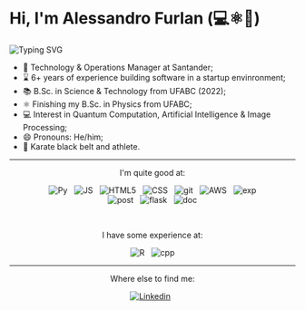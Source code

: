 # Hi, I'm Alessandro Furlan (💻⚛️🥋)

![Typing SVG](https://readme-typing-svg.herokuapp.com?font=Fira+Code&pause=1000&random=false&width=435&lines=Technical+Product+Manager+at+Ap%C3%AA11;Physicist+graduated+from+UFABC)

- 💼 Technology & Operations Manager at Santander;
- ⌛ 6+ years of experience building software in a startup envinronment;
- 📚 B.Sc. in Science & Technology from UFABC (2022);
- ⚛️ Finishing my B.Sc. in Physics from UFABC;
- 💻 Interest in Quantum Computation, Artificial Intelligence & Image Processing;
- 😄 Pronouns: He/him;
- 🥋 Karate black belt and athlete.

---

<div align="center">

I'm quite good at:
    
    
![Py](https://img.shields.io/badge/Python-14354C?style=for-the-badge&logo=python&logoColor=white)
&nbsp;
![JS](https://img.shields.io/badge/JavaScript-F7DF1E?style=for-the-badge&logo=javascript&logoColor=black)
&nbsp;
![HTML5](https://img.shields.io/badge/HTML5-E34F26?style=for-the-badge&logo=html5&logoColor=white)
&nbsp;
![CSS](https://img.shields.io/badge/CSS3-1572B6?style=for-the-badge&logo=css3&logoColor=white)
&nbsp;
![git](https://img.shields.io/badge/Git-E34F26?style=for-the-badge&logo=git&logoColor=white)
&nbsp;
![AWS](https://img.shields.io/badge/Amazon_AWS-232F3E?style=for-the-badge&logo=amazon-aws&logoColor=white)
&nbsp;
![exp](https://img.shields.io/badge/Express.js-404D59?style=for-the-badge)    
&nbsp;
![post](https://img.shields.io/badge/PostgreSQL-316192?style=for-the-badge&logo=postgresql&logoColor=white)
&nbsp;
![flask](https://img.shields.io/badge/Flask-000000?style=for-the-badge&logo=flask&logoColor=white)
&nbsp;
![doc](https://img.shields.io/badge/Docker-2496ED?style=for-the-badge&logo=docker&logoColor=white)
&nbsp;
    
<br>    
    
I have some experience at:
    
![R](https://img.shields.io/badge/R-276DC3?style=for-the-badge&logo=r&logoColor=white)
&nbsp;
![cpp](https://img.shields.io/badge/C%2B%2B-00599C?style=for-the-badge&logo=c%2B%2B&logoColor=white)

    
    
</div>

---

<div align="center">

Where else to find me:
    
[![Linkedin](https://img.shields.io/badge/LinkedIn-0077B5?style=for-the-badge&logo=linkedin&logoColor=white)](https://www.linkedin.com/in/alessandro-credidio-furlan/)
&nbsp;
    
</div>
